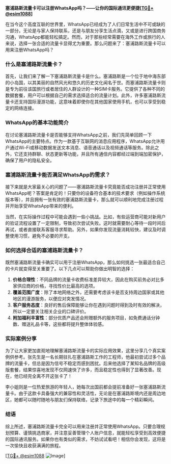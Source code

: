 **塞浦路斯流量卡可以注册WhatsApp吗？——让你的国际通讯更便捷[[TG💪+ @esim1088](https://t.me/s/esim1088)]**

在当今这个高度互联的世界里，WhatsApp已经成为了人们日常生活中不可或缺的一部分。无论是与家人保持联系，还是与朋友分享生活点滴，又或是进行跨国商务沟通，WhatsApp都能轻松搞定。然而，对于那些经常需要在海外工作或旅行的人来说，选择一张合适的流量卡显得尤为重要。那么问题来了：塞浦路斯流量卡可以用来注册WhatsApp吗？

### 什么是塞浦路斯流量卡？

首先，让我们来了解一下塞浦路斯流量卡是什么。塞浦路斯是一个位于地中海东部的小岛国，以其美丽的自然风光和悠久的历史文化闻名于世。而塞浦路斯流量卡则是专为前往该国旅行或者居住的人群设计的一种SIM卡服务。它提供了各种不同的数据套餐，用户可以根据自己的需求选择适合的流量计划。此外，许多塞浦路斯流量卡还支持国际漫游功能，这意味着即使你在其他国家使用手机，也可以享受到稳定的网络连接。

### WhatsApp的基本功能简介

在讨论塞浦路斯流量卡是否能够支持WhatsApp之前，我们先简单回顾一下WhatsApp的主要特点。作为一款基于互联网的消息应用程序，WhatsApp允许用户通过Wi-Fi或移动数据发送文本消息、语音通话以及视频通话等服务。除此之外，它还支持群聊、状态更新等功能，并且所有通信内容都经过端到端加密保护，确保了用户的隐私安全。

### 塞浦路斯流量卡能否满足WhatsApp的需求？

接下来就是大家最关心的问题了——塞浦路斯流量卡究竟能否成功注册并正常使用WhatsApp呢？答案是肯定的！只要你的设备符合基本的技术要求（例如操作系统版本等），并且拥有一张有效的塞浦路斯流量卡，那么就可以顺利地完成注册过程并开始享受WhatsApp带来的便利。

当然，在实际操作过程中可能会遇到一些小挑战。比如，有些运营商可能对新用户的验证流程设置了一定限制，导致初次尝试失败。这时就需要耐心等待一段时间后再试，或者直接联系客服寻求帮助。另外，如果你发现流量消耗较快，建议及时调整使用习惯，避免不必要的开支。

### 如何选择合适的塞浦路斯流量卡？

既然塞浦路斯流量卡确实可以用于注册WhatsApp，那么如何挑选一张最适合自己的卡片就变得至关重要了。以下几点可以帮助你做出明智的选择：

1. **价格合理性**：不同品牌的流量卡收费标准差异较大，因此在购买前务必对比多家供应商的价格，寻找性价比最高的选项。
2. **覆盖范围广度**：除了本地网络之外，还需要考虑该卡是否支持周边国家或其他地区的漫游服务，以便应对突发情况。
3. **客户服务态度**：良好的售后保障能够让你在遇到问题时得到及时有效的解决，所以一定要关注相关企业的口碑评价。
4. **附加福利丰富性**：部分优质产品还会附赠额外的服务项目，如免费通话分钟数、赠送礼品卡等，这些都将提升整体体验感。

### 实际案例分享

为了让大家更加直观地理解塞浦路斯流量卡的实际应用效果，这里分享几个真实案例供参考。张先生是一名长期驻扎在塞浦路斯工作的工程师，他最初尝试过多个品牌的流量卡，但总是因为信号不稳定而感到困扰。后来他选择了某知名品牌的高级版套餐，结果惊喜地发现不仅网速快了许多，而且稳定性也得到了显著改善。现在，他已经完全离不开这张卡了！

李小姐则是一位热爱旅游的年轻人，她每次出国前都会提前准备好一张塞浦路斯流量卡。由于这款卡具备强大的兼容性和灵活性，无论是在塞浦路斯境内还是周边地区，她都可以随时随地与朋友们保持联络，记录下旅途中的每一个精彩瞬间。

### 结语

综上所述，塞浦路斯流量卡完全可以用来注册并正常使用WhatsApp。只要合理规划预算、谨慎挑选商家，并注意妥善管理个人账户信息，就能轻松享受到高效便捷的国际通讯服务。如果你也有类似的需求，不妨试试看吧！相信你会发现，这将是一次愉快且收获满满的旅程。

[[TG💪+ @esim1088](https://t.me/s/esim1088) ![Image](https://i.postimg.cc/4NQfJmqS/Snipaste-2025-05-13-00-14-12.png)]